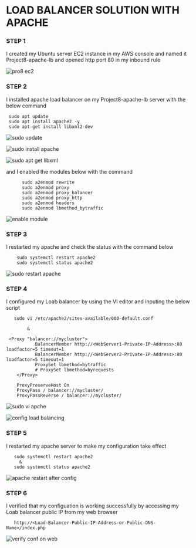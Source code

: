 # LOAD BALANCER SOLUTION WITH APACHE

### STEP 1
 I created my Ubuntu server EC2 instance in my AWS console and named it Project8-apache-lb and opened http port 80 in my inbound rule

![pro8 ec2](https://user-images.githubusercontent.com/79808404/184095467-bdc1e6c6-0f29-463b-895e-ba92a1a991fc.JPG)

 ### STEP 2
  I installed apache load balancer on my Project8-apache-lb server with the below command

     sudo apt update
     sudo apt install apache2 -y
     sudo apt-get install libxml2-dev
     
   ![sudo update](https://user-images.githubusercontent.com/79808404/184097568-f89d5a00-8d91-4e52-a6fd-26691bed3c24.JPG)

  ![sudo install apache](https://user-images.githubusercontent.com/79808404/184097597-463f774a-47fe-47f2-96d9-83340a6ed111.JPG)

 ![sudo apt get libxml](https://user-images.githubusercontent.com/79808404/184097632-54bfb261-087c-48cc-b811-b06e8f84df61.JPG)

  and I enabled the modules below with the command
        
          sudo a2enmod rewrite
          sudo a2enmod proxy
          sudo a2enmod proxy_balancer
          sudo a2enmod proxy_http
          sudo a2enmod headers
          sudo a2enmod lbmethod_bytraffic
          
   ![enable module](https://user-images.githubusercontent.com/79808404/184099097-9163dc8d-8f12-46b2-ad03-22c34a471ab9.JPG)
 
 ### STEP 3
   I restarted my apache and check the status with the command below
       
        sudo systemctl restart apache2
        sudo systemctl status apache2
   
   ![sudo restart apache](https://user-images.githubusercontent.com/79808404/184099290-1e2f3bb6-d79b-422d-965a-440f3dbcb6e6.JPG)
   
   
   ### STEP 4
   I configured my Loab balancer by using the VI editor and inputing the below script
   
       sudo vi /etc/apache2/sites-available/000-default.conf
       
            &
         
     <Proxy "balancer://mycluster">
               BalancerMember http://<WebServer1-Private-IP-Address>:80 loadfactor=5 timeout=1
               BalancerMember http://<WebServer2-Private-IP-Address>:80 loadfactor=5 timeout=1
               ProxySet lbmethod=bytraffic
               # ProxySet lbmethod=byrequests
        </Proxy>

        ProxyPreserveHost On
        ProxyPass / balancer://mycluster/
        ProxyPassReverse / balancer://mycluster/
   
  ![sudo vi apche](https://user-images.githubusercontent.com/79808404/184114865-04f4276c-59d6-44da-abb0-e7a37e85cde4.JPG)

   
 ![config load balancing](https://user-images.githubusercontent.com/79808404/184114915-17d557c7-36bb-41b3-9a2f-65fb411ac9a1.JPG)

### STEP 5
  I restarted my apache server to make my configuration take effect
     
       sudo systemctl restart apache2
         &
       sudo systemctl status apache2
       
   ![apache restart after config](https://user-images.githubusercontent.com/79808404/184116043-fb0f018d-b27a-4e69-8280-83bcb34ea588.JPG)

 
 ### STEP 6
  I verified that my configuation is working successfully by accessing my Loab balancer public IP from my web browser
    
       http://<Load-Balancer-Public-IP-Address-or-Public-DNS-Name>/index.php
       
   ![verify conf on web](https://user-images.githubusercontent.com/79808404/184116766-2a3697a5-10c8-449e-b232-d411b030446f.JPG)
 
    


   
   
   
   
   
   
   
   
   
   
   
